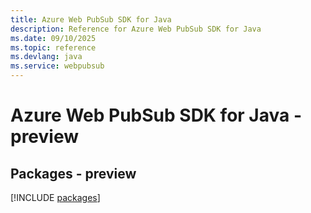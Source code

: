 ```yaml
---
title: Azure Web PubSub SDK for Java
description: Reference for Azure Web PubSub SDK for Java
ms.date: 09/10/2025
ms.topic: reference
ms.devlang: java
ms.service: webpubsub
---
```

# Azure Web PubSub SDK for Java - preview
## Packages - preview
[!INCLUDE [packages](web-pubsub-index.md)]